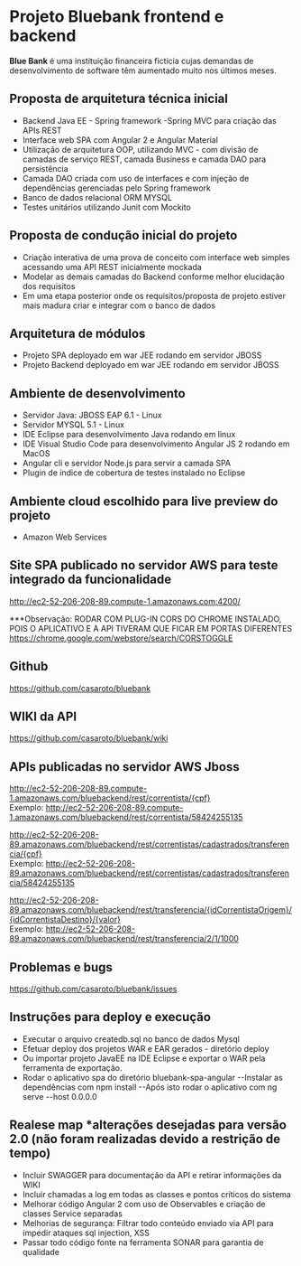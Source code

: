 # Projeto Bluebank frontend e backend 


**Blue Bank** é uma instituição financeira fictícia cujas demandas de desenvolvimento de software têm aumentado muito nos últimos meses. 

## Proposta de arquitetura técnica inicial
- Backend Java EE - Spring framework -Spring MVC para criação das APIs REST
- Interface web SPA com Angular 2 e Angular Material  
- Utilização de arquitetura OOP, utilizando MVC - com divisão de camadas de serviço REST, camada Business e camada DAO para persistência 
- Camada DAO criada com uso de interfaces e com injeção de dependências gerenciadas pelo Spring framework  
- Banco de dados relacional ORM MYSQL 
- Testes unitários utilizando Junit com Mockito

## Proposta de condução inicial do projeto
- Criação interativa de uma prova de conceito com interface web simples acessando uma API REST inicialmente mockada 
- Modelar as demais camadas do Backend conforme melhor elucidação dos requisitos
- Em uma etapa posterior onde os requisitos/proposta de projeto estiver mais madura criar e integrar com o banco de dados

## Arquitetura de módulos
- Projeto SPA deployado em war JEE rodando em servidor JBOSS
- Projeto Backend deployado em war JEE rodando em servidor JBOSS

## Ambiente de desenvolvimento
- Servidor Java: JBOSS EAP 6.1 - Linux
- Servidor MYSQL 5.1 - Linux
- IDE Eclipse para desenvolvimento Java rodando em linux
- IDE Visual Studio Code para desenvolvimento Angular JS 2 rodando em MacOS
- Angular cli e servidor Node.js para servir a camada SPA
- Plugin de índice de cobertura de testes instalado no Eclipse

## Ambiente cloud escolhido para live preview do projeto
- Amazon Web Services

## Site SPA publicado no servidor AWS para teste integrado da funcionalidade  
http://ec2-52-206-208-89.compute-1.amazonaws.com:4200/

***Observação: RODAR COM PLUG-IN CORS DO CHROME INSTALADO, POIS O APLICATIVO E A API TIVERAM QUE FICAR EM PORTAS DIFERENTES
https://chrome.google.com/webstore/search/CORSTOGGLE

## Github
https://github.com/casaroto/bluebank

## WIKI da API
https://github.com/casaroto/bluebank/wiki

## APIs publicadas no servidor AWS Jboss 
http://ec2-52-206-208-89.compute-1.amazonaws.com/bluebackend/rest/correntista/{cpf}     <br>
Exemplo: 
http://ec2-52-206-208-89.compute-1.amazonaws.com/bluebackend/rest/correntista/58424255135    <br>

http://ec2-52-206-208-89.amazonaws.com/bluebackend/rest/correntistas/cadastrados/transferencia/{cpf}     <br>
Exemplo:
http://ec2-52-206-208-89.amazonaws.com/bluebackend/rest/correntistas/cadastrados/transferencia/58424255135   <br>

http://ec2-52-206-208-89.amazonaws.com/bluebackend/rest/transferencia/{idCorrentistaOrigem}/{idCorrentistaDestino}/{valor}   <br>
Exemplo:
http://ec2-52-206-208-89.amazonaws.com/bluebackend/rest/transferencia/2/1/1000   <br>

## Problemas e bugs
https://github.com/casaroto/bluebank/issues

## Instruções para deploy e execução
- Executar o arquivo createdb.sql no banco de dados Mysql
- Efetuar deploy dos projetos WAR e EAR gerados - diretório deploy
- Ou importar projeto JavaEE na IDE Eclipse e exportar o WAR pela ferramenta de exportação.
- Rodar o aplicativo spa do diretório bluebank-spa-angular 
	--Instalar as dependências com npm install
	--Após isto rodar o aplicativo com ng serve --host 0.0.0.0

## Realese map *alterações desejadas para versão 2.0 (não foram realizadas devido a restrição de tempo)
- Incluir SWAGGER para documentação da API e retirar informações da WIKI
- Incluir chamadas a log em todas as classes e pontos críticos do sistema
- Melhorar código Angular 2 com uso de Observables e criação de classes Service separadas
- Melhorias de segurança:
	Filtrar todo conteúdo enviado via API para impedir ataques sql injection, XSS
- Passar todo código fonte na ferramenta SONAR para garantia de qualidade



